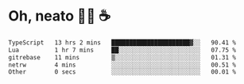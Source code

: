 # Oh, neato 🧑‍💻 ☕

<!--START_SECTION:waka-->

```txt
TypeScript   13 hrs 2 mins   ██████████████████████▓░░   90.41 %
Lua          1 hr 7 mins     ██░░░░░░░░░░░░░░░░░░░░░░░   07.75 %
gitrebase    11 mins         ▒░░░░░░░░░░░░░░░░░░░░░░░░   01.31 %
netrw        4 mins          ░░░░░░░░░░░░░░░░░░░░░░░░░   00.51 %
Other        0 secs          ░░░░░░░░░░░░░░░░░░░░░░░░░   00.01 %
```

<!--END_SECTION:waka-->
